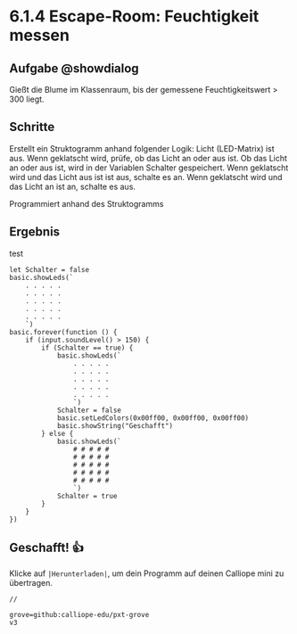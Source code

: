 
# 6.1.4 Escape-Room: Feuchtigkeit messen


## Aufgabe @showdialog
Gießt die Blume im Klassenraum, bis der gemessene Feuchtigkeitswert > 300 liegt.

## Schritte
Erstellt ein Struktogramm anhand folgender Logik:
Licht (LED-Matrix) ist aus.
Wenn geklatscht wird, prüfe, ob das Licht an oder aus ist.
Ob das Licht an oder aus ist, wird in der Variablen Schalter gespeichert.
Wenn geklatscht wird und das Licht aus ist ist aus, schalte es an.
Wenn geklatscht wird und das Licht an ist an, schalte es aus.

Programmiert anhand des Struktogramms


## Ergebnis

test

```blocks
let Schalter = false
basic.showLeds(`
    . . . . .
    . . . . .
    . . . . .
    . . . . .
    . . . . .
    `)
basic.forever(function () {
    if (input.soundLevel() > 150) {
        if (Schalter == true) {
            basic.showLeds(`
                . . . . .
                . . . . .
                . . . . .
                . . . . .
                . . . . .
                `)
            Schalter = false
            basic.setLedColors(0x00ff00, 0x00ff00, 0x00ff00)
            basic.showString("Geschafft")
        } else {
            basic.showLeds(`
                # # # # #
                # # # # #
                # # # # #
                # # # # #
                # # # # #
                `)
            Schalter = true
        }
    }
})

```

## Geschafft! 👍
Klicke auf ``|Herunterladen|``, um dein Programm auf deinen Calliope mini zu übertragen.


```template
//
```

```package
grove=github:calliope-edu/pxt-grove
v3
```